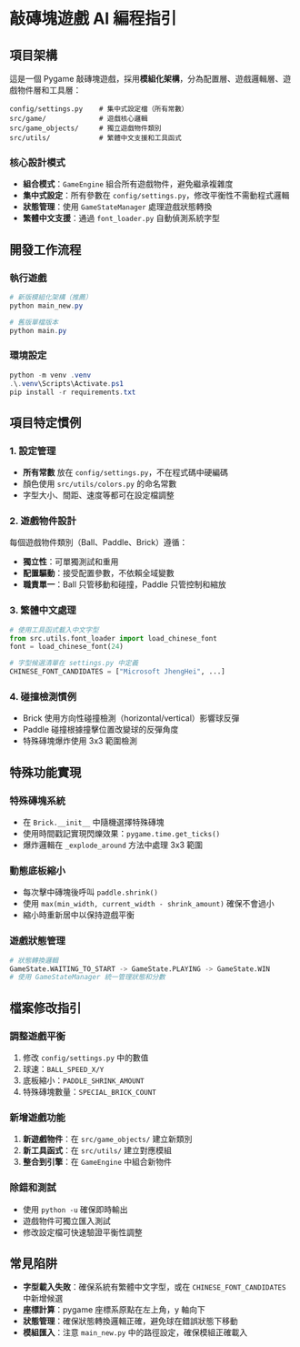 # 敲磚塊遊戲 AI 編程指引

## 項目架構

這是一個 Pygame 敲磚塊遊戲，採用**模組化架構**，分為配置層、遊戲邏輯層、遊戲物件層和工具層：

```
config/settings.py    # 集中式設定檔（所有常數）
src/game/             # 遊戲核心邏輯
src/game_objects/     # 獨立遊戲物件類別
src/utils/            # 繁體中文支援和工具函式
```

### 核心設計模式

- **組合模式**：`GameEngine` 組合所有遊戲物件，避免繼承複雜度
- **集中式設定**：所有參數在 `config/settings.py`，修改平衡性不需動程式邏輯
- **狀態管理**：使用 `GameStateManager` 處理遊戲狀態轉換
- **繁體中文支援**：通過 `font_loader.py` 自動偵測系統字型

## 開發工作流程

### 執行遊戲

```powershell
# 新版模組化架構（推薦）
python main_new.py

# 舊版單檔版本
python main.py
```

### 環境設定

```powershell
python -m venv .venv
.\.venv\Scripts\Activate.ps1
pip install -r requirements.txt
```

## 項目特定慣例

### 1. 設定管理

- **所有常數** 放在 `config/settings.py`，不在程式碼中硬編碼
- 顏色使用 `src/utils/colors.py` 的命名常數
- 字型大小、間距、速度等都可在設定檔調整

### 2. 遊戲物件設計

每個遊戲物件類別（Ball、Paddle、Brick）遵循：

- **獨立性**：可單獨測試和重用
- **配置驅動**：接受配置參數，不依賴全域變數
- **職責單一**：Ball 只管移動和碰撞，Paddle 只管控制和縮放

### 3. 繁體中文處理

```python
# 使用工具函式載入中文字型
from src.utils.font_loader import load_chinese_font
font = load_chinese_font(24)

# 字型候選清單在 settings.py 中定義
CHINESE_FONT_CANDIDATES = ["Microsoft JhengHei", ...]
```

### 4. 碰撞檢測慣例

- Brick 使用方向性碰撞檢測（horizontal/vertical）影響球反彈
- Paddle 碰撞根據撞擊位置改變球的反彈角度
- 特殊磚塊爆炸使用 3x3 範圍檢測

## 特殊功能實現

### 特殊磚塊系統

- 在 `Brick.__init__` 中隨機選擇特殊磚塊
- 使用時間戳記實現閃爍效果：`pygame.time.get_ticks()`
- 爆炸邏輯在 `_explode_around` 方法中處理 3x3 範圍

### 動態底板縮小

- 每次擊中磚塊後呼叫 `paddle.shrink()`
- 使用 `max(min_width, current_width - shrink_amount)` 確保不會過小
- 縮小時重新居中以保持遊戲平衡

### 遊戲狀態管理

```python
# 狀態轉換邏輯
GameState.WAITING_TO_START -> GameState.PLAYING -> GameState.WIN
# 使用 GameStateManager 統一管理狀態和分數
```

## 檔案修改指引

### 調整遊戲平衡

1. 修改 `config/settings.py` 中的數值
2. 球速：`BALL_SPEED_X/Y`
3. 底板縮小：`PADDLE_SHRINK_AMOUNT`
4. 特殊磚塊數量：`SPECIAL_BRICK_COUNT`

### 新增遊戲功能

1. **新遊戲物件**：在 `src/game_objects/` 建立新類別
2. **新工具函式**：在 `src/utils/` 建立對應模組
3. **整合到引擎**：在 `GameEngine` 中組合新物件

### 除錯和測試

- 使用 `python -u` 確保即時輸出
- 遊戲物件可獨立匯入測試
- 修改設定檔可快速驗證平衡性調整

## 常見陷阱

- **字型載入失敗**：確保系統有繁體中文字型，或在 `CHINESE_FONT_CANDIDATES` 中新增候選
- **座標計算**：pygame 座標系原點在左上角，y 軸向下
- **狀態管理**：確保狀態轉換邏輯正確，避免球在錯誤狀態下移動
- **模組匯入**：注意 `main_new.py` 中的路徑設定，確保模組正確載入
